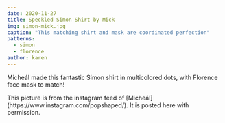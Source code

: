 ```yaml
---
date: 2020-11-27
title: Speckled Simon Shirt by Mick
img: simon-mick.jpg
caption: "This matching shirt and mask are coordinated perfection"
patterns:
  - simon
  - florence
author: karen
---
```


Micheál made this fantastic Simon shirt in multicolored dots, with Florence face mask to match!

<Note>
This picture is from the instagram feed of [Micheál](https://www.instagram.com/popshaped/). It is posted here with permission.
</Note>
